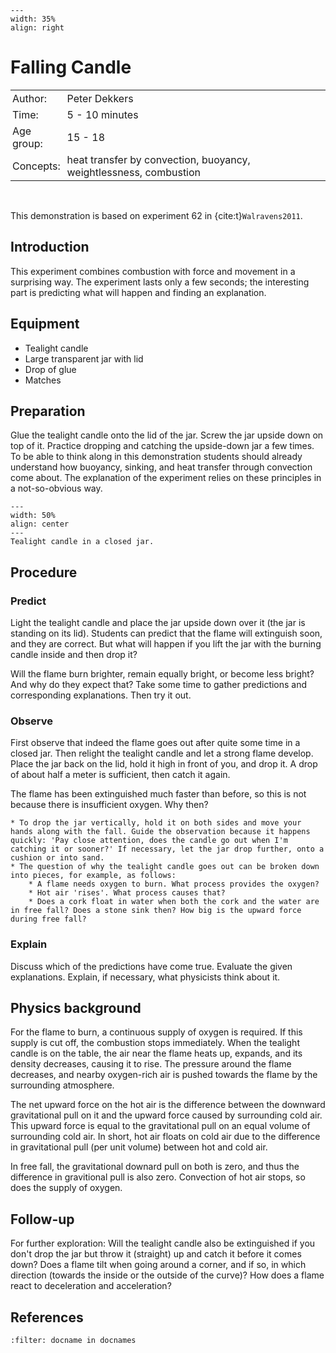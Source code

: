 ```{figure} ../../figures/ready.png
---
width: 35%
align: right
```

# Falling Candle

<table style="width: 100%; border-collapse: collapse; border: none;">
    <tr style="background-color: var(--background-color);">  
        <td style="text-align: left; padding: 3px; border: none; color: var(--text-color)">Author:</td>
        <td style="text-align: left; padding: 3px; border: none; color: var(--text-color)">Peter Dekkers</td>
    </tr>
    <tr style="background-color: var(--background-color);"> 
        <td style="text-align: left; padding: 3px; border: none; color: var(--text-color)">Time:</td>
        <td style="text-align: left; padding: 3px; border: none; color: var(--text-color)">5 - 10 minutes</td>
    </tr>
    <tr style="background-color: var(--background-color);"> 
        <td style="text-align: left; padding: 3px; border: none; color: var(--text-color)">Age group:</td>
        <td style="text-align: left; padding: 3px; border: none; color: var(--text-color)">15 - 18</td>
    </tr>
    <tr style="background-color: var(--background-color);"> 
        <td style="text-align: left; padding: 3px; border: none; color: var(--text-color)">Concepts:</td>
        <td style="text-align: left; padding: 3px; border: none; color: var(--text-color)">heat transfer by convection, buoyancy, weightlessness, combustion</td>
    </tr>
</table><br>


This demonstration is based on experiment 62 in {cite:t}`Walravens2011`.

## Introduction
This experiment combines combustion with force and movement in a surprising way. The experiment lasts only a few seconds; the interesting part is predicting what will happen and finding an explanation.

## Equipment
* Tealight candle
* Large transparent jar with lid
* Drop of glue
* Matches

## Preparation
Glue the tealight candle onto the lid of the jar. Screw the jar upside down on top of it. Practice dropping and catching the upside-down jar a few times. To be able to think along in this demonstration students should already understand how buoyancy, sinking, and heat transfer through convection come about. The explanation of the experiment relies on these principles in a not-so-obvious way.

```{figure} demo35_figure1.jpg
---
width: 50%
align: center
---
Tealight candle in a closed jar.
```

## Procedure
### Predict
Light the tealight candle and place the jar upside down over it (the jar is standing on its lid). Students can predict that the flame will extinguish soon, and they are correct. But what will happen if you lift the jar with the burning candle inside and then drop it?

Will the flame burn brighter, remain equally bright, or become less bright? And why do they expect that? Take some time to gather predictions and corresponding explanations. Then try it out.

### Observe
First observe that indeed the flame goes out after quite some time in a closed jar. Then relight the tealight candle and let a strong flame develop. Place the jar back on the lid, hold it high in front of you, and drop it. A drop of about half a meter is sufficient, then catch it again.

The flame has been extinguished much faster than before, so this is not because there is insufficient oxygen. Why then?

```{tip}
* To drop the jar vertically, hold it on both sides and move your hands along with the fall. Guide the observation because it happens quickly: 'Pay close attention, does the candle go out when I'm catching it or sooner?' If necessary, let the jar drop further, onto a cushion or into sand.
* The question of why the tealight candle goes out can be broken down into pieces, for example, as follows:
    * A flame needs oxygen to burn. What process provides the oxygen?
    * Hot air 'rises'. What process causes that?
    * Does a cork float in water when both the cork and the water are in free fall? Does a stone sink then? How big is the upward force during free fall?
```

### Explain
Discuss which of the predictions have come true. Evaluate the given explanations. Explain, if necessary, what physicists think about it.


## Physics background
For the flame to burn, a continuous supply of oxygen is required. If this supply is cut off, the combustion stops immediately. When the tealight candle is on the table, the air near the flame heats up, expands, and its density decreases, causing it to rise. The pressure around the flame decreases, and nearby oxygen-rich air is pushed towards the flame by the surrounding atmosphere.

The net upward force on the hot air is the difference between the downward gravitational pull on it and the upward force caused by surrounding cold air. This upward force is equal to the gravitational pull on an equal volume of surrounding cold air. In short, hot air floats on cold air due to the difference in gravitational pull (per unit volume) between hot and cold air.

In free fall, the gravitational downard pull on both is zero, and thus the difference in gravitional pull is also zero. Convection of hot air stops, so does the supply of oxygen.

## Follow-up
For further exploration: Will the tealight candle also be extinguished if you don't drop the jar but throw it (straight) up and catch it before it comes down? Does a flame tilt when going around a corner, and if so, in which direction (towards the inside or the outside of the curve)? How does a flame react to deceleration and acceleration?

## References
```{bibliography}
:filter: docname in docnames
```

